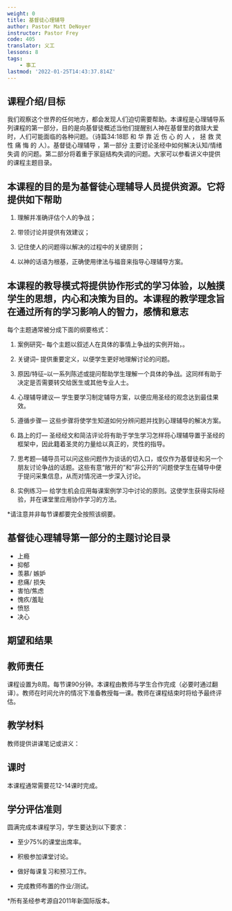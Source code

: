 ```yaml
---
weight: 0
title: 基督徒心理辅导
author: Pastor Matt DeNoyer
instructor: Pastor Frey
code: 405
translator: 义工
lessons: 8
tags:
    - 事工
lastmod: '2022-01-25T14:43:37.814Z'
---
```

## 课程介绍/目标

我们观察这个世界的任何地方，都会发现人们迫切需要帮助。本课程是心理辅导系列课程的第一部分，目的是向基督徒概述当他们提醒别人神在基督里的救赎大爱时，人们可能面临的各种问题。（诗篇34:18耶 和 华 靠 近 伤 心 的 人 ， 拯 救 灵 性 痛 悔 的 人）。基督徒心理辅导 ，第一部分 主要讨论圣经中如何解决认知/情绪失调 的问题。第二部分将着重于家庭结构失调的问题。大家可以参看讲义中提供的课程主题目录。

## 本课程的目的是为基督徒心理辅导人员提供资源。它将提供如下帮助

1. 理解并准确评估个人的争战；

1. 带领讨论并提供有效建议；

1. 记住使人的问题得以解决的过程中的关键原则；

1. 以神的话语为根基，正确使用律法与福音来指导心理辅导方案。

## 本课程的教导模式将提供协作形式的学习体验，以触摸学生的思想，内心和决策为目的。本课程的教学理念旨在通过所有的学习影响人的智力，感情和意志

每个主题通常被分成下面的纲要格式：

1. 案例研究– 每个主题以叙述人在具体的事情上争战的实例开始，。

1. 关键词– 提供重要定义，以便学生更好地理解讨论的问题。

1. 原因/特征–以一系列陈述或提问帮助学生理解一个具体的争战。这同样有助于决定是否需要转交给医生或其他专业人士。

1. 心理辅导建议— 学生要学习制定辅导方案，以便应用圣经的观念达到最佳果效。

1. 遵循步骤— 这些步骤将使学生知道如何分辨问题并找到心理辅导的解决方案。

1. 路上的灯— 圣经经文和简洁评论将有助于学生学习怎样将心理辅导置于圣经的框架中，因此籍着圣灵的力量给以真正的，灵性的指导。

1. 思考题—辅导员可以问这些问题作为谈话的切入口，或仅作为基督徒和另一个朋友讨论争战的话题。这些有意“敞开的”和“非公开的”问题使学生在辅导中便于提问采集信息，从而对情况进一步深入讨论。

1. 实例练习— 给学生机会应用每课案例学习中讨论的原则。这使学生获得实际经验，并在课堂里应用协作学习的方法。

*请注意并非每节课都要完全按照该纲要。

## 基督徒心理辅导第一部分的主题讨论目录

- 上瘾
- 抑郁
- 羡慕/ 嫉妒
- 悲痛/ 损失
- 害怕/焦虑
- 愧疚/羞耻
- 愤怒
- 决心

## 期望和结果

## 教师责任

课程设置为8周。每节课90分钟。本课程由教师与学生合作完成（必要时通过翻译）。教师在时间允许的情况下准备教授每一课。教师在课程结束时将给予最终评估。

## 教学材料

教师提供讲课笔记或讲义：

## 课时

本课程通常需要花12-14课时完成。

## 学分评估准则

圆满完成本课程学习，学生要达到以下要求：

- 至少75%的课堂出席率。

- 积极参加课堂讨论。

- 做好每课复习和预习工作。

- 完成教师布置的作业/测试。

*所有圣经参考源自2011年新国际版本。
